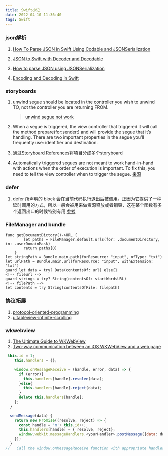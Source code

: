 ```yaml
---
title: Swift小记
date: 2022-04-10 11:36:40
tags: Swift
---
```

### json解析
1. [How To Parse JSON in Swift Using Codable and JSONSerialization](https://www.advancedswift.com/swift-json-without-swiftyjson/)

2. [JSON to Swift with Decoder and Decodable](https://swiftunboxed.com/stdlib/json-decoder-decodable/)

3. [How to parse JSON using JSONSerialization](https://www.fivestars.blog/articles/swift-decodable/)

4. [Encoding and Decoding in Swift](https://www.raywenderlich.com/3418439-encoding-and-decoding-in-swift)


### storyboards 
1. unwind segue should be located in the controller you wish to unwind TO, not the controller you are returning FROM. 
    >[unwind segue not work](https://stackoverflow.com/questions/15851247/unwind-segue-not-work)
2. When a segue is triggered, the view controller that triggered it will call the method prepare(for:sender:) and will provide the segue that it’s handling. There are two important properties in the segue you’ll frequently use: identifier and destination.

2. 通过[Storyboard References](https://www.raywenderlich.com/5055396-ios-storyboards-segues-and-more#toc-anchor-017)将项目分成多个storyboard

3. Automatically triggered segues are not meant to work hand-in-hand with actions when the order of execution is important. To fix this, you need to tell the view controller when to trigger the segue.
[来源](https://www.raywenderlich.com/5055396-ios-storyboards-segues-and-more#toc-anchor-013)

### defer
1. defer 所声明的 block 会在当前代码执行退出后被调用。正因为它提供了一种延时调用的方式，所以一般会被用来做资源释放或者销毁，这在某个函数有多个返回出口的时候特别有用 [参考](https://onevcat.com/2018/11/defer/)

### FileManager and  bundle
```
func getDocumentDictory()->URL {
        let paths = FileManager.default.urls(for: .documentDirectory, in: .userDomainMask)
        return paths[0]
    }
let stringPath = Bundle.main.path(forResource: "input", ofType: "txt")
let urlPath = Bundle.main.url(forResource: "input", withExtension: "txt")
guard let data = try? Data(contentsOf: url) else{}
<!-- fileurl -->
guard strings = try? String(contentsOf: startWordsURL)
<!-- filePath -->
let contents = try String(contentsOfFile: filepath)
```

### 协议拓展
1. [protocol-oriented-programming](https://www.hackingwithswift.com/sixty/9/5/protocol-oriented-programming)
2. [uitableview-infinite-scrolling](https://www.raywenderlich.com/5786-uitableview-infinite-scrolling-tutorial)


### wkwebview

1. [The Ultimate Guide to WKWebView](https://www.hackingwithswift.com/articles/112/the-ultimate-guide-to-wkwebview)
2. [Two-way communication between an iOS WKWebView and a web page](https://diamantidis.github.io/2020/02/02/two-way-communication-between-ios-wkwebview-and-web-page)
```javascript
 this.id = 1;
    this.handlers = {};

    window.onMessageReceive = (handle, error, data) => {
      if (error){
        this.handlers[handle].resolve(data);
      }else{
        this.handlers[handle].reject(data);
      }
      delete this.handlers[handle];
    };
  }

  sendMessage(data) {
    return new Promise((resolve, reject) => {
      const handle = 'm'+ this.id++;
      this.handlers[handle] = { resolve, reject};
      window.webkit.messageHandlers.<yourHandler>.postMessage({data: data, id: handle});
    });
  }
//   Call the window.onMessageReceive function with appropriate handler id
```